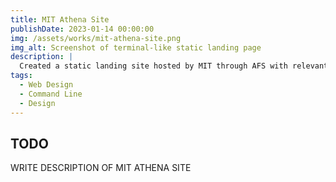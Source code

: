 ```yaml
---
title: MIT Athena Site
publishDate: 2023-01-14 00:00:00
img: /assets/works/mit-athena-site.png
img_alt: Screenshot of terminal-like static landing page
description: |
  Created a static landing site hosted by MIT through AFS with relevant links for various other websites.
tags:
  - Web Design
  - Command Line
  - Design
---
```


## TODO
WRITE DESCRIPTION OF MIT ATHENA SITE
